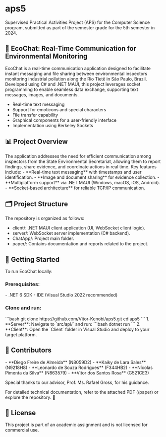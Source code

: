 # aps5
Supervised Practical Activities Project (APS) for the Computer Science program, submitted as part of the semester grade for the 5th semester in 2024.

<h2>🌱 EcoChat: Real-Time Communication for Environmental Monitoring</h2> 
EcoChat is a real-time communication application designed to facilitate instant messaging and file sharing between environmental inspectors monitoring industrial pollution along the Rio Tietê in São Paulo, Brazil. Developed using C# and .NET MAUI, this project leverages socket programming to enable seamless data exchange, supporting text messages, images, and documents. 

- Real-time text messaging
- Support for emoticons and special characters
- File transfer capability
- Graphical components for a user-friendly interface
- Implementation using Berkeley Sockets

<h2>📊 Project Overview</h2> 
The application addresses the need for efficient communication among inspectors from the State Environmental Secretariat, allowing them to report findings, share evidence, and coordinate actions in real time. Key features include: - **Real-time text messaging** with timestamps and user identification. - **Image and document sharing** for evidence collection. - **Multiplatform support** via .NET MAUI (Windows, macOS, iOS, Android). - **Socket-based architecture** for reliable TCP/IP communication. 
<h2>🗂️ Project Structure</h2>  
The repository is organized as follows:  

- client/: .NET MAUI client application (UI, WebSocket client logic).  
- server/: WebSocket server implementation (C# backend).
- ChatApp/: Project main folder.
- paper/: Contains documentation and reports related to the project.
 
<h2>🚀 Getting Started</h2> 
To run EcoChat locally: 
<h3>Prerequisites:</h3>
 - .NET 6 SDK - IDE (Visual Studio 2022 recommended) 
<h3>Clone and run:</h3>
```bash git clone https://github.com/Vitor-Kenobi/aps5.git cd aps5 ``` 1. **Server**: Navigate to `src/api/` and run: ```bash dotnet run ``` 2. **Client**: Open the `Client` folder in Visual Studio and deploy to your target platform. 
<h2>🤝 Contributors</h2>
- **Diego Freire de Almeida** (N8059D2) - **Kaiky de Lara Sales** (N9218H8) - **Leonardo de Souza Rodrigues** (F344HB2) - **Nícolas Pimenta da Silva** (N863579) - **Vitor dos Santos Rosa** (G521CE3)

Special thanks to our advisor, Prof. Ms. Rafael Gross, for his guidance.

For detailed technical documentation, refer to the attached PDF (/paper) or explore the repository. 🚀

<h2>📜 License</h2> 
This project is part of an academic assignment and is not licensed for commercial use.